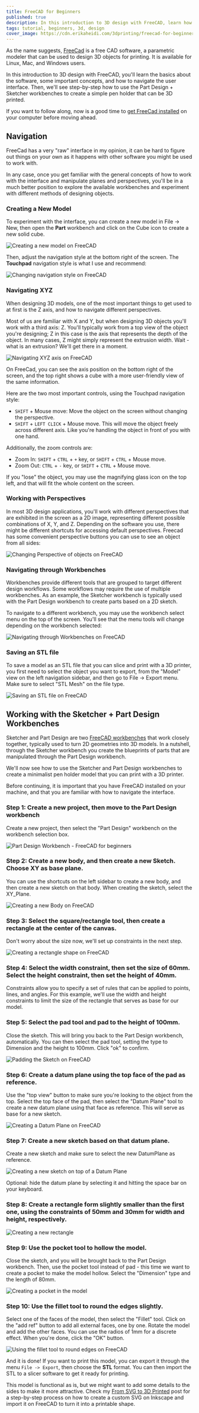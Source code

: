 ```yaml
---
title: FreeCAD for Beginners
published: true
description: In this introduction to 3D design with FreeCAD, learn how to navigate the interface and use the Part Design workbench to create a simple pen holder for 3D printing.
tags: tutorial, beginners, 3d, design
cover_image: https://cdn.erikaheidi.com/3dprinting/freecad-for-beginners.png
---
```


As the name suggests, [FreeCad](https://www.freecadweb.org/) is a free CAD software, a parametric modeler that can be used to design 3D objects for printing. It is available for Linux, Mac, and Windows users.

In this introduction to 3D design with FreeCAD, you'll learn the basics about the software, some important concepts, and how to navigate the user interface. Then, we'll see step-by-step how to use the Part Design + Sketcher workbenches to create a simple pen holder that can be 3D printed.

If you want to follow along, now is a good time to [get FreeCad installed](https://www.freecadweb.org/downloads.php) on your computer before moving ahead.

## Navigation

FreeCad has a very "raw" interface in my opinion, it can be hard to figure out things on your own as it happens with other software you might be used to work with.

In any case, once you get familiar with the general concepts of how to work with the interface and manipulate planes and perspectives, you'll be in a much better position to explore the available workbenches and experiment with different methods of designing objects.

### Creating a New Model

To experiment with the interface, you can create a new model in File -> New, then open the **Part** workbench and click on the Cube icon to create a new solid cube.

![Creating a new model on FreeCAD](https://dev-to-uploads.s3.amazonaws.com/uploads/articles/wgzsiab0ijsy2b9r2i4y.gif)

Then, adjust the navigation style at the bottom right of the screen. The **Touchpad** navigation style is what I use and recommend: 

![Changing navigation style on FreeCAD](https://dev-to-uploads.s3.amazonaws.com/uploads/articles/g5xc91rzvorqon37q1en.gif)

### Navigating XYZ

When designing 3D models, one of the most important things to get used to at first is the Z axis, and how to navigate different perspectives.

Most of us are familiar with X and Y, but when designing 3D objects you'll work with a third axis: Z. You'll typically work from a top view of the object you're designing; Z in this case is the axis that represents the depth of the object. In many cases, Z might simply represent the extrusion width. Wait - what is an extrusion? We'll get there in a moment.

![Navigating XYZ axis on FreeCAD](https://dev-to-uploads.s3.amazonaws.com/uploads/articles/18wheg9ubrdv2kohyyva.gif)

On FreeCad, you can see the axis position on the bottom right of the screen, and the top right shows a cube with a more user-friendly view of the same information.

Here are the two most important controls, using the Touchpad navigation style:

- `SHIFT` + Mouse move: Move the object on the screen without changing the perspective.
- `SHIFT` + `LEFT CLICK` + Mouse move. This will move the object freely across different axis. Like you're handling the object in front of you with one hand.

Additionally, the zoom controls are:

- Zoom In: `SHIFT` + `CTRL` + `+` key, or `SHIFT` + `CTRL` + Mouse move.
- Zoom Out: `CTRL` + `-` key, or `SHIFT` + `CTRL` + Mouse move.

If you "lose" the object, you may use the magnifying glass icon on the top left, and that will fit the whole content on the screen.

### Working with Perspectives

In most 3D design applications, you'll work with different perspectives that are exhibited in the screen as a 2D image, representing different possible combinations of X, Y, and Z. Depending on the software you use, there might be different shortcuts for accessing default perspectives. Freecad has some convenient perspective buttons you can use to see an object from all sides:

![Changing Perspective of objects on FreeCAD](https://dev-to-uploads.s3.amazonaws.com/uploads/articles/kz4tstp38gvxikrs0lpj.gif)

### Navigating through Workbenches

Workbenches provide different tools that are grouped to target different design workflows. Some workflows may require the use of multiple workbenches. As an example, the Sketcher workbench is typically used with the Part Design workbench to create parts based on a 2D sketch.

To navigate to a different workbench, you may use the workbench select menu on the top of the screen. You'll see that the menu tools will change depending on the workbench selected:

![Navigating through Workbenches on FreeCAD](https://dev-to-uploads.s3.amazonaws.com/uploads/articles/7ufqicc6uk89w5ufwtfl.gif)

### Saving an STL file

To save a model as an STL file that you can slice and print with a 3D printer, you first need to select the object you want to export, from the "Model" view on the left navigation sidebar, and then go to File -> Export menu. Make sure to select "STL Mesh" on the file type.

![Saving an STL file on FreeCAD](https://dev-to-uploads.s3.amazonaws.com/uploads/articles/soioip6m1301vnu7g96v.gif)

## Working with the Sketcher + Part Design Workbenches
Sketcher and Part Design are two [FreeCAD workbenches](https://wiki.freecadweb.org/Workbenches) that work closely together, typically used to turn 2D geometries into 3D models. In a nutshell, through the Sketcher workbench you create the blueprints of parts that are manipulated through the Part Design workbench.

We'll now see how to use the Sketcher and Part Design workbenches to create a minimalist pen holder model that you can print with a 3D printer.

Before continuing, it is important that you have FreeCAD installed on your machine, and that you are familiar with how to navigate the interface.

### Step 1: Create a new project, then move to the Part Design workbench

Create a new project, then select the "Part Design" workbench on the workbench selection box.

![Part Design Workbench - FreeCAD for beginners](https://dev-to-uploads.s3.amazonaws.com/uploads/articles/03etxhvkffjvo54ixsnc.gif)

### Step 2: Create a new body, and then create a new Sketch. Choose XY as base plane.

You can use the shortcuts on the left sidebar to create a new body, and then create a new sketch on that body. When creating the sketch, select the XY_Plane.

![Creating a new Body on FreeCAD](https://dev-to-uploads.s3.amazonaws.com/uploads/articles/2lm08h4rsfa20kl7y44r.gif)

### Step 3: Select the square/rectangle tool, then create a rectangle at the center of the canvas.

Don't worry about the size now, we'll set up constraints in the next step.

![Creating a rectangle shape on FreeCAD](https://dev-to-uploads.s3.amazonaws.com/uploads/articles/wsqj7jsm82hxj3iei8m4.gif)

### Step 4: Select the width constraint, then set the size of 60mm. Select the height constraint, then set the height of 40mm.

Constraints allow you to specify a set of rules that can be applied to points, lines, and angles. For this example, we'll use the width and height constraints to limit the size of the rectangle that serves as base for our model.

### Step 5: Select the pad tool and pad to the height of 100mm.

Close the sketch. This will bring you back to the Part Design workbench, automatically. You can then select the pad tool, setting the type to Dimension and the height to 100mm. Click  "ok" to confirm.

![Padding the Sketch on FreeCAD](https://dev-to-uploads.s3.amazonaws.com/uploads/articles/4v0k2d44mcror4b85kr1.gif)

### Step 6: Create a datum plane using the top face of the pad as reference.

Use the "top view" button to make sure you're looking to the object from the top. Select the top face of the pad, then select the "Datum Plane" tool to create a new datum plane using that face as reference. This will serve as base for a new sketch.

![Creating a Datum Plane on FreeCAD](https://dev-to-uploads.s3.amazonaws.com/uploads/articles/lbhqchkdqklm4y3391ba.gif)

### Step 7: Create a new sketch based on that datum plane.

Create a new sketch and make sure to select the new DatumPlane as reference.

![Creating a new sketch on top of a Datum Plane](https://dev-to-uploads.s3.amazonaws.com/uploads/articles/49d20b39nabxh296ibp1.gif)

Optional: hide the datum plane by selecting it and hitting the space bar on your keyboard.

### Step 8: Create a rectangle form slightly smaller than the first one, using the constraints of 50mm and 30mm for width and height, respectively.

![Creating a new rectangle](https://dev-to-uploads.s3.amazonaws.com/uploads/articles/tfkkb8s3h7r7c4i5hpgz.gif)

### Step 9: Use the pocket tool to hollow the model.

Close the sketch, and you will be brought back to the Part Design workbench. Then, use the pocket tool instead of pad - this time we want to create a pocket to make the model hollow. Select the "Dimension" type and the length of 80mm.

![Creating a pocket in the model](https://dev-to-uploads.s3.amazonaws.com/uploads/articles/0lrtn9ldzuodrq3z3iov.gif)

### Step 10: Use the fillet tool to round the edges slightly.

Select one of the faces of the model, then select the "Fillet" tool. Click on the "add ref" button to add all external faces, one by one. Rotate the model and add the other faces. You can use the radios of 1mm for a discrete effect. When you're done, click the "OK" button.

![Using the fillet tool to round edges on FreeCAD](https://dev-to-uploads.s3.amazonaws.com/uploads/articles/zctca7gpiqlku5lmmi84.gif)

And it is done! If you want to print this model, you can export it through the menu `File -> Export`, then choose the **STL** format. You can then import the STL to a slicer software to get it ready for printing.

This model is functional as is, but we might want to add some details to the sides to make it more attractive. Check my [From SVG to 3D Printed](/3D-Printing/20231109_from-svg-to-3dprinted-with-freecad) post for a step-by-step process on how to create a custom SVG on Inkscape and import it on FreeCAD to turn it into a printable shape.

